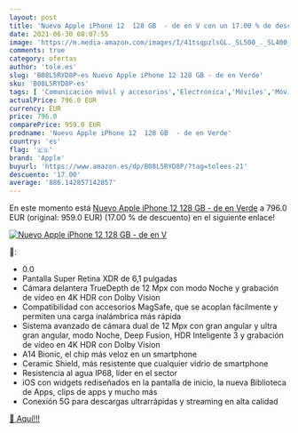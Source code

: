 ```yaml
---
layout: post
title: 'Nuevo Apple iPhone 12  128 GB  - de en V con un 17.00 % de descuento'
date: 2021-06-30 08:07:55
image: 'https://m.media-amazon.com/images/I/41tsqpzlsGL._SL500_._SL400_.jpg'
comments: true
category: ofertas
author: 'tole.es'
slug: 'B08L5RYD8P-es Nuevo Apple iPhone 12 128 GB - de en Verde'
sku: 'B08L5RYD8P-es'
tags: [ 'Comunicación móvil y accesorios','Electrónica','Móviles','Móviles y smartphones libres','apple','iphone', ]
actualPrice: 796.0 EUR
currency: EUR
price: 796.0
comparePrice: 959.0 EUR
prodname: 'Nuevo Apple iPhone 12  128 GB  - de en Verde'
country: 'es'
flag: '🇪🇸'
brand: 'Apple'
buyurl: 'https://www.amazon.es/dp/B08L5RYD8P/?tag=tolees-21'
descuento: '17.00'
average: '886.142857142857'
---
```


En este momento está [Nuevo Apple iPhone 12  128 GB  - de en Verde](https://www.amazon.es/dp/B08L5RYD8P/?tag=tolees-21) a 796.0 EUR (original: 959.0 EUR) (17.00 %  de descuento) en el siguiente enlace!

[![Nuevo Apple iPhone 12  128 GB  - de en V](https://m.media-amazon.com/images/I/41tsqpzlsGL._SL500_._SL400_.jpg)](https://www.amazon.es/dp/B08L5RYD8P/?tag=tolees-21)

🔎:

- 0.0
- Pantalla Super Retina XDR de 6,1 pulgadas
- Cámara delantera TrueDepth de 12 Mpx con modo Noche y grabación de vídeo en 4K HDR con Dolby Vision
- Compatibilidad con accesorios MagSafe, que se acoplan fácilmente y permiten una carga inalámbrica más rápida
- Sistema avanzado de cámara dual de 12 Mpx con gran angular y ultra gran angular, modo Noche, Deep Fusion, HDR Inteligente 3 y grabación de vídeo en 4K HDR con Dolby Vision
- A14 Bionic, el chip más veloz en un smartphone
- Ceramic Shield, más resistente que cualquier vidrio de smartphone
- Resistencia al agua IP68, líder en el sector
- iOS con widgets rediseñados en la pantalla de inicio, la nueva Biblioteca de Apps, clips de apps y mucho más
- Conexión 5G para descargas ultrarrápidas y streaming en alta calidad

[🛒 Aquí!!!](https://www.amazon.es/dp/B08L5RYD8P/?tag=tolees-21)
